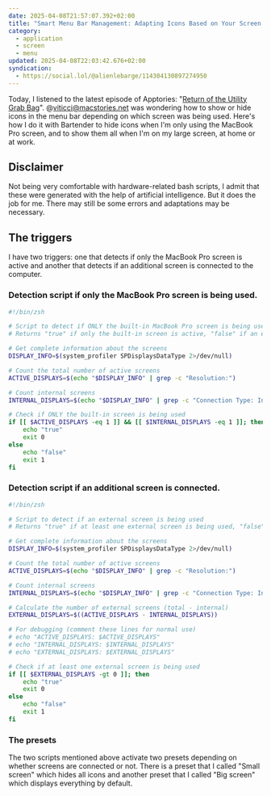 ```yaml
---
date: 2025-04-08T21:57:07.392+02:00
title: "Smart Menu Bar Management: Adapting Icons Based on Your Screen Setup with Bartender"
category:
  - application
  - screen
  - menu
updated: 2025-04-08T22:03:42.676+02:00
syndication:
  - https://social.lol/@alienlebarge/114304130897274950
---
```


Today, I listened to the latest episode of Apptories: "[Return of the Utility Grab Bag](https://appstories.net/episodes/430)". @viticci@macstories.net was wondering how to show or hide icons in the menu bar depending on which screen was being used. Here's how I do it with Bartender to hide icons when I'm only using the MacBook Pro screen, and to show them all when I'm on my large screen, at home or at work.

## Disclaimer

Not being very comfortable with hardware-related bash scripts, I admit that these were generated with the help of artificial intelligence. But it does the job for me. There may still be some errors and adaptations may be necessary.

## The triggers

I have two triggers: one that detects if only the MacBook Pro screen is active and another that detects if an additional screen is connected to the computer.

### Detection script if only the MacBook Pro screen is being used.

```bash
#!/bin/zsh

# Script to detect if ONLY the built-in MacBook Pro screen is being used
# Returns "true" if only the built-in screen is active, "false" if an external monitor is connected

# Get complete information about the screens
DISPLAY_INFO=$(system_profiler SPDisplaysDataType 2>/dev/null)

# Count the total number of active screens
ACTIVE_DISPLAYS=$(echo "$DISPLAY_INFO" | grep -c "Resolution:")

# Count internal screens
INTERNAL_DISPLAYS=$(echo "$DISPLAY_INFO" | grep -c "Connection Type: Internal")

# Check if ONLY the built-in screen is being used
if [[ $ACTIVE_DISPLAYS -eq 1 ]] && [[ $INTERNAL_DISPLAYS -eq 1 ]]; then
    echo "true"
    exit 0
else
    echo "false"
    exit 1
fi
```

### Detection script if an additional screen is connected.

```bash
#!/bin/zsh

# Script to detect if an external screen is being used
# Returns "true" if at least one external screen is being used, "false" otherwise

# Get complete information about the screens
DISPLAY_INFO=$(system_profiler SPDisplaysDataType 2>/dev/null)

# Count the total number of active screens
ACTIVE_DISPLAYS=$(echo "$DISPLAY_INFO" | grep -c "Resolution:")

# Count internal screens
INTERNAL_DISPLAYS=$(echo "$DISPLAY_INFO" | grep -c "Connection Type: Internal")

# Calculate the number of external screens (total - internal)
EXTERNAL_DISPLAYS=$((ACTIVE_DISPLAYS - INTERNAL_DISPLAYS))

# For debugging (comment these lines for normal use)
# echo "ACTIVE_DISPLAYS: $ACTIVE_DISPLAYS"
# echo "INTERNAL_DISPLAYS: $INTERNAL_DISPLAYS"
# echo "EXTERNAL_DISPLAYS: $EXTERNAL_DISPLAYS"

# Check if at least one external screen is being used
if [[ $EXTERNAL_DISPLAYS -gt 0 ]]; then
    echo "true"
    exit 0
else
    echo "false"
    exit 1
fi
```

### The presets

The two scripts mentioned above activate two presets depending on whether screens are connected or not. There is a preset that I called "Small screen" which hides all icons and another preset that I called "Big screen" which displays everything by default.
